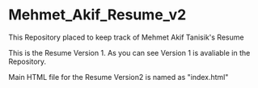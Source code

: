# Mehmet_Akif_Resume_v2
This Repository placed to keep track of Mehmet Akif Tanisik's Resume

This is the Resume Version 1. As you can see Version 1 is avaliable in the Repository.

Main HTML file for the Resume Version2 is named as "index.html"
